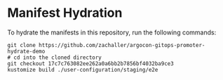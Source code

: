 # Manifest Hydration

To hydrate the manifests in this repository, run the following commands:

```shell
git clone https://github.com/zachaller/argocon-gitops-promoter-hydrate-demo
# cd into the cloned directory
git checkout 17c7c763082ee262a0a6bb2b7856bf4032ba9ce3
kustomize build ./user-configuration/staging/e2e
```
